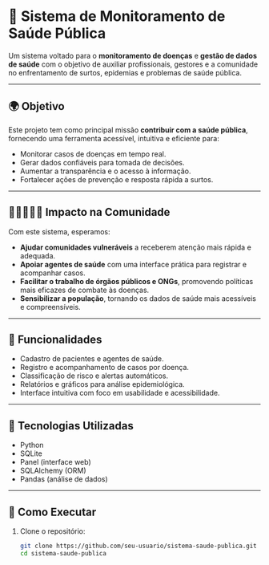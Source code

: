 # 🏥 Sistema de Monitoramento de Saúde Pública

Um sistema voltado para o **monitoramento de doenças** e **gestão de dados de saúde** com o objetivo de auxiliar profissionais, gestores e a comunidade no enfrentamento de surtos, epidemias e problemas de saúde pública.

---

## 🌍 Objetivo

Este projeto tem como principal missão **contribuir com a saúde pública**, fornecendo uma ferramenta acessível, intuitiva e eficiente para:

- Monitorar casos de doenças em tempo real.
- Gerar dados confiáveis para tomada de decisões.
- Aumentar a transparência e o acesso à informação.
- Fortalecer ações de prevenção e resposta rápida a surtos.

---

## 🧑🏻‍🤝‍🧑🏽 Impacto na Comunidade

Com este sistema, esperamos:

- **Ajudar comunidades vulneráveis** a receberem atenção mais rápida e adequada.
- **Apoiar agentes de saúde** com uma interface prática para registrar e acompanhar casos.
- **Facilitar o trabalho de órgãos públicos e ONGs**, promovendo políticas mais eficazes de combate às doenças.
- **Sensibilizar a população**, tornando os dados de saúde mais acessíveis e compreensíveis.

---

## 🧩 Funcionalidades

- Cadastro de pacientes e agentes de saúde.
- Registro e acompanhamento de casos por doença.
- Classificação de risco e alertas automáticos.
- Relatórios e gráficos para análise epidemiológica.
- Interface intuitiva com foco em usabilidade e acessibilidade.

---

## 🔧 Tecnologias Utilizadas

- Python  
- SQLite  
- Panel (interface web)  
- SQLAlchemy (ORM)  
- Pandas (análise de dados)  

---

## 🚀 Como Executar

1. Clone o repositório:
   ```bash
   git clone https://github.com/seu-usuario/sistema-saude-publica.git
   cd sistema-saude-publica
